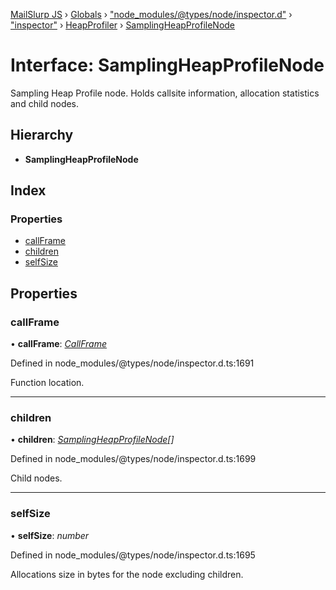 [MailSlurp JS](../README.md) › [Globals](../globals.md) › ["node_modules/@types/node/inspector.d"](../modules/_node_modules__types_node_inspector_d_.md) › ["inspector"](../modules/_node_modules__types_node_inspector_d_._inspector_.md) › [HeapProfiler](../modules/_node_modules__types_node_inspector_d_._inspector_.heapprofiler.md) › [SamplingHeapProfileNode](_node_modules__types_node_inspector_d_._inspector_.heapprofiler.samplingheapprofilenode.md)

# Interface: SamplingHeapProfileNode

Sampling Heap Profile node. Holds callsite information, allocation statistics and child nodes.

## Hierarchy

* **SamplingHeapProfileNode**

## Index

### Properties

* [callFrame](_node_modules__types_node_inspector_d_._inspector_.heapprofiler.samplingheapprofilenode.md#callframe)
* [children](_node_modules__types_node_inspector_d_._inspector_.heapprofiler.samplingheapprofilenode.md#children)
* [selfSize](_node_modules__types_node_inspector_d_._inspector_.heapprofiler.samplingheapprofilenode.md#selfsize)

## Properties

###  callFrame

• **callFrame**: *[CallFrame](_node_modules__types_node_inspector_d_._inspector_.runtime.callframe.md)*

Defined in node_modules/@types/node/inspector.d.ts:1691

Function location.

___

###  children

• **children**: *[SamplingHeapProfileNode](_node_modules__types_node_inspector_d_._inspector_.heapprofiler.samplingheapprofilenode.md)[]*

Defined in node_modules/@types/node/inspector.d.ts:1699

Child nodes.

___

###  selfSize

• **selfSize**: *number*

Defined in node_modules/@types/node/inspector.d.ts:1695

Allocations size in bytes for the node excluding children.
